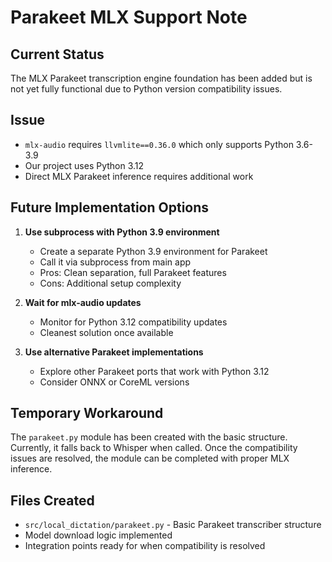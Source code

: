# Parakeet MLX Support Note

## Current Status
The MLX Parakeet transcription engine foundation has been added but is not yet fully functional due to Python version compatibility issues.

## Issue
- `mlx-audio` requires `llvmlite==0.36.0` which only supports Python 3.6-3.9
- Our project uses Python 3.12
- Direct MLX Parakeet inference requires additional work

## Future Implementation Options

1. **Use subprocess with Python 3.9 environment**
   - Create a separate Python 3.9 environment for Parakeet
   - Call it via subprocess from main app
   - Pros: Clean separation, full Parakeet features
   - Cons: Additional setup complexity

2. **Wait for mlx-audio updates**
   - Monitor for Python 3.12 compatibility updates
   - Cleanest solution once available

3. **Use alternative Parakeet implementations**
   - Explore other Parakeet ports that work with Python 3.12
   - Consider ONNX or CoreML versions

## Temporary Workaround
The `parakeet.py` module has been created with the basic structure. Currently, it falls back to Whisper when called. Once the compatibility issues are resolved, the module can be completed with proper MLX inference.

## Files Created
- `src/local_dictation/parakeet.py` - Basic Parakeet transcriber structure
- Model download logic implemented
- Integration points ready for when compatibility is resolved